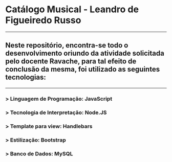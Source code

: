 # Catálogo Musical - Leandro de Figueiredo Russo
<hr>
<h2> Neste repositório, encontra-se todo o desenvolvimento oriundo da atividade solicitada pelo docente Ravache, para tal efeito de conclusão da mesma, foi utilizado as seguintes tecnologias:
<hr>
<h3> > Linguagem de Programação: JavaScript

<h3> > Tecnologia de Interpretação: Node.JS

<h3> > Template para view: Handlebars

<h3> > Estilização: Bootstrap

<h3> > Banco de Dados: MySQL